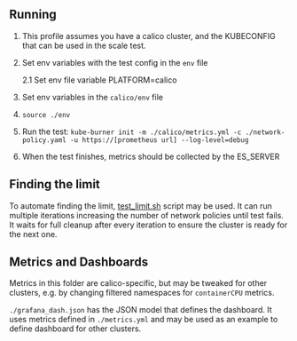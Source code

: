 ## Running

1. This profile assumes you have a calico cluster, and the KUBECONFIG that can be used in the scale test.
2. Set env variables with the test config in the `env` file

   2.1 Set env file variable PLATFORM=calico

3. Set env variables in the `calico/env` file
4. `source ./env`
5. Run the test: `kube-burner init -m ./calico/metrics.yml -c ./network-policy.yaml -u https://[prometheus url] --log-level=debug`
6. When the test finishes, metrics should be collected by the ES_SERVER

## Finding the limit

To automate finding the limit, [test_limit.sh](./test_limit.sh) script may be used.
It can run multiple iterations increasing the number of network policies until test fails.
It waits for full cleanup after every iteration to ensure the cluster is ready for the next one.

## Metrics and Dashboards

Metrics in this folder are calico-specific, but may be tweaked for other clusters, e.g. by changing
filtered namespaces for `containerCPU` metrics.

`./grafana_dash.json` has the JSON model that defines the dashboard. It uses metrics defined in `./metrics.yml`
and may be used as an example to define dashboard for other clusters.
